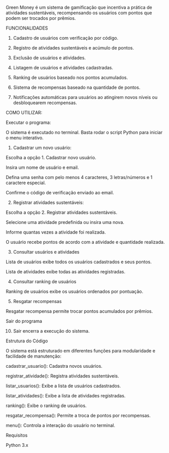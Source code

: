 Green Money é um sistema de gamificação que incentiva a prática de atividades sustentáveis, recompensando os usuários com pontos que podem ser trocados por prêmios.

FUNCIONALIDADES

1. Cadastro de usuários com verificação por código.

2. Registro de atividades sustentáveis e acúmulo de pontos.

3. Exclusão de usuários e atividades.

4. Listagem de usuários e atividades cadastradas.

5. Ranking de usuários baseado nos pontos acumulados.

6. Sistema de recompensas baseado na quantidade de pontos.

7. Notificações automáticas para usuários ao atingirem novos níveis ou desbloquearem recompensas.


COMO UTILIZAR:

Executar o programa:

O sistema é executado no terminal. Basta rodar o script Python para iniciar o menu interativo.

1) Cadastrar um novo usuário:

Escolha a opção 1. Cadastrar novo usuário.

Insira um nome de usuário e email.

Defina uma senha com pelo menos 4 caracteres, 3 letras/números e 1 caractere especial.

Confirme o código de verificação enviado ao email.

2) Registrar atividades sustentáveis:

Escolha a opção 2. Registrar atividades sustentáveis.

Selecione uma atividade predefinida ou insira uma nova.

Informe quantas vezes a atividade foi realizada.

O usuário recebe pontos de acordo com a atividade e quantidade realizada.

3) Consultar usuários e atividades

Lista de usuários exibe todos os usuários cadastrados e seus pontos.

Lista de atividades exibe todas as atividades registradas.

4) Consultar ranking de usuários

Ranking de usuários exibe os usuários ordenados por pontuação.

5) Resgatar recompensas

Resgatar recompensa permite trocar pontos acumulados por prêmios.


Sair do programa

10. Sair encerra a execução do sistema.

Estrutura do Código

O sistema está estruturado em diferentes funções para modularidade e facilidade de manutenção:

cadastrar_usuario(): Cadastra novos usuários.

registrar_atividade(): Registra atividades sustentáveis.

listar_usuarios(): Exibe a lista de usuários cadastrados.

listar_atividades(): Exibe a lista de atividades registradas.

ranking(): Exibe o ranking de usuários.

resgatar_recompensa(): Permite a troca de pontos por recompensas.

menu(): Controla a interação do usuário no terminal.

Requisitos

Python 3.x
